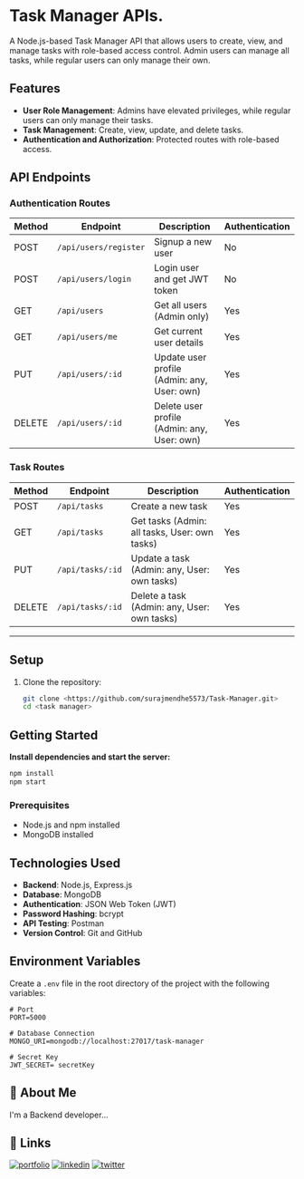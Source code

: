 # Task Manager APIs.

A Node.js-based Task Manager API that allows users to create, view, and manage tasks with role-based access control. Admin users can manage all tasks, while regular users can only manage their own.

## Features
- **User Role Management**: Admins have elevated privileges, while regular users can only manage their tasks.
- **Task Management**: Create, view, update, and delete tasks.
- **Authentication and Authorization**: Protected routes with role-based access.


## API Endpoints

### Authentication Routes

| Method | Endpoint            | Description                  | Authentication |
|--------|---------------------|------------------------------|----------------|
| POST   | `/api/users/register` | Signup a new user          | No             |
| POST   | `/api/users/login`    | Login user and get JWT token | No            |
| GET    | `/api/users`    | Get all users (Admin only)                  | Yes            |
| GET    | `/api/users/me` | Get current user details                    | Yes            |
| PUT    | `/api/users/:id`| Update user profile (Admin: any, User: own) | Yes            |
| DELETE | `/api/users/:id`| Delete user profile (Admin: any, User: own) | Yes            |

### Task Routes

| Method | Endpoint          | Description                                   | Authentication |
|--------|-------------------|-----------------------------------------------|----------------|
| POST   | `/api/tasks`      | Create a new task                            | Yes            |
| GET    | `/api/tasks`      | Get tasks (Admin: all tasks, User: own tasks) | Yes            |
| PUT    | `/api/tasks/:id`  | Update a task (Admin: any, User: own tasks)   | Yes            |
| DELETE | `/api/tasks/:id`  | Delete a task (Admin: any, User: own tasks)   | Yes            |

---

## Setup

1. Clone the repository:
   ```bash
   git clone <https://github.com/surajmendhe5573/Task-Manager.git>
   cd <task manager>


## Getting Started

**Install dependencies and start the server:**

```bash
npm install
npm start
```

### Prerequisites
- Node.js and npm installed
- MongoDB installed

## Technologies Used
- **Backend**: Node.js, Express.js
- **Database**: MongoDB
- **Authentication**: JSON Web Token (JWT)
- **Password Hashing**: bcrypt
- **API Testing**: Postman
- **Version Control**: Git and GitHub
## Environment Variables

Create a `.env` file in the root directory of the project with the following variables:

```
# Port
PORT=5000

# Database Connection
MONGO_URI=mongodb://localhost:27017/task-manager

# Secret Key
JWT_SECRET= secretKey

```


## 🚀 About Me
I'm a Backend developer...


## 🔗 Links
[![portfolio](https://img.shields.io/badge/my_portfolio-000?style=for-the-badge&logo=ko-fi&logoColor=white)](https://github.com/surajmendhe5573)
[![linkedin](https://img.shields.io/badge/linkedin-0A66C2?style=for-the-badge&logo=linkedin&logoColor=white)](https://www.linkedin.com/in/suraj-mendhe-569879233/?original_referer=https%3A%2F%2Fsearch%2Eyahoo%2Ecom%2F&originalSubdomain=in)
[![twitter](https://img.shields.io/badge/twitter-1DA1F2?style=for-the-badge&logo=twitter&logoColor=white)](https://twitter.com/)
